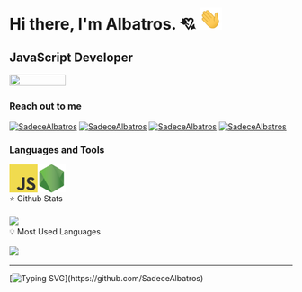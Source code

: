 ###

<h1>Hi there, I'm Albatros. 💘 <a href="https://github.com/SadeceAlbatros/"> </a> <img
        src="https://raw.githubusercontent.com/ABSphreak/ABSphreak/master/gifs/Hi.gif" width="40px"></h1>

## JavaScript Developer

<img src="https://komarev.com/ghpvc/?username=SadeceAlbatros&style=plastic" width="100" height="20" />


### Reach out to me

        
<a href="https://www.instagram.com/xalbaatrosx/" rel="nofollow"><img align="center"
        src="https://png.pngtree.com/png-vector/20221018/ourmid/pngtree-instagram-icon-png-image_6315974.png"
        alt="SadeceAlbatros" height="50" width="50" align="left"></a>
<a href="https://discord.com/users/816685775629320192" rel="nofollow"><img align="center"
        src="https://www.freepnglogos.com/uploads/discord-logo-png/concours-discord-cartes-voeux-fortnite-france-6.png"
        alt="SadeceAlbatros" height="50" width="50" align="left"></a>
<a href="[https://open.spotify.com/playlist/4CI736CK2941kjaY6rSe5L?si=52dd83892ef14f16](https://open.spotify.com/playlist/6Uz7X7AuhjQGSMX86xgUcN?si=e942ff77d4404151" rel="nofollow"><img
        align="center" src="https://www.freepnglogos.com/uploads/spotify-logo-png/file-spotify-logo-png-4.png"
        alt="SadeceAlbatros" height="50" width="50" align="left"></a>
<a href="https://www.twitch.tv/xalbaatrosx" rel="nofollow"><img align="center"
        src="https://www.freepnglogos.com/uploads/purple-twitch-logo-png-18.png" alt="SadeceAlbatros" height="50" width="50"
        align="left"></a>

### Languages and Tools
<img src="https://raw.githubusercontent.com/github/explore/80688e429a7d4ef2fca1e82350fe8e3517d3494d/topics/javascript/javascript.png"
    width="50" height="50" align="left">
<img src="https://raw.githubusercontent.com/github/explore/80688e429a7d4ef2fca1e82350fe8e3517d3494d/topics/nodejs/nodejs.png"
    width="50" height="50" align="left">

<br />
<br />
<br />

<detalis>
    <summary>⭐ Github Stats</summary>
    <br />
    <img src="https://github-readme-stats.vercel.app/api?username=SadeceAlbatros&theme=radical" width=500>
</detalis>


<detalis>
    <summary>💡 Most Used Languages</summary>
    <br />
    <img src="https://github-readme-stats.vercel.app/api/top-langs/?username=SadeceAlbatros&layout=compact" width=500>
</detalis>

---

[![Typing
SVG](https://readme-typing-svg.herokuapp.com/?lines=Burası+SadeceAlbatros%27in+Profili+Hoşgeldin!!&center=true&color="aaaa")](https://github.com/SadeceAlbatros)
<div align="center">
